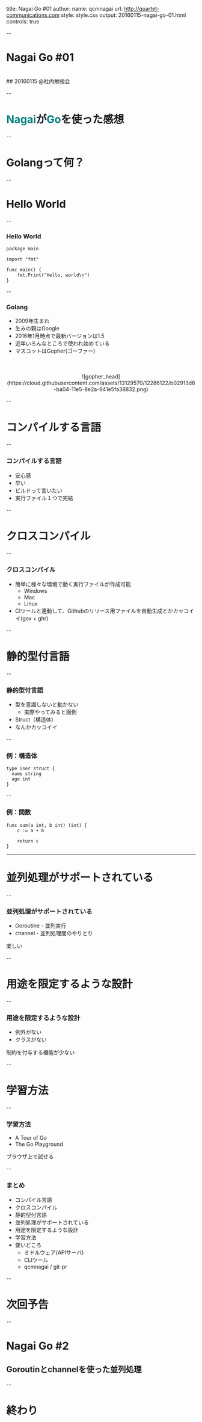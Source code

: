 title: Nagai Go #01
author:
  name: qcmnagai
  url: http://quartet-communications.com
style: style.css
output: 20160115-nagai-go-01.html
controls: true

--

# Nagai Go #01
<br />
## 20160115 @社内勉強会

--

# <span style="color: #008080;">Nagai</span>が<span style="color: #008080;">Go</span>を使った感想

--

# Golangって何？

--

# Hello World

--

### Hello World

```
package main

import "fmt"

func main() {
    fmt.Print("Hello, world\n")
}
```

--

### Golang

* 2009年生まれ
* 生みの親はGoogle
* 2016年1月時点で最新バージョンは1.5
* 近年いろんなところで使われ始めている
* マスコットはGopher(ゴーファー)
<div style="text-align: center; margin-top: 50px;">
![gopher_head](https://cloud.githubusercontent.com/assets/13129570/12286122/b02913d6-ba04-11e5-8e2a-941e5fa38832.png)
</div>

--

# コンパイルする言語

--

### コンパイルする言語

* 安心感
* 早い
* ビルドって言いたい
* 実行ファイル１つで完結

--

# クロスコンパイル

--

### クロスコンパイル

* 簡単に様々な環境で動く実行ファイルが作成可能
  * Windows
  * Mac
  * Linux
* CIツールと連動して、Githubのリリース用ファイルを自動生成とかカッコイイ(gox + ghr)

--

# 静的型付言語

--

### 静的型付言語

* 型を意識しないと動かない
    * 実際やってみると面倒
* Struct（構造体）
* なんかカッコイイ

--

### 例：構造体

```
type User struct {
  name string
  age int
}
```

--

### 例：関数

```
func sum(a int, b int) (int) {
    c := a + b

    return c
}
```

---

# 並列処理がサポートされている

--

### 並列処理がサポートされている


* Goroutine - 並列実行
* channel - 並列処理間のやりとり

楽しい

--

# 用途を限定するような設計

--

### 用途を限定するような設計

* 例外がない
* クラスがない

制約を付与する機能が少ない

--

# 学習方法

--

### 学習方法

* A Tour of Go
* The Go Playground

ブラウザ上で試せる

--

### まとめ

* コンパイル言語
* クロスコンパイル
* 静的型付言語
* 並列処理がサポートされている
* 用途を限定するような設計
* 学習方法
* 使いどころ
    * ミドルウェア(APIサーバ)
    * CLIツール
    * qcmnagai / git-pr

--

# 次回予告

--

# Nagai Go #2

## Goroutinとchannelを使った並列処理

--

# 終わり
